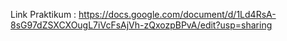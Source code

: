 Link Praktikum : https://docs.google.com/document/d/1Ld4RsA-8sG97dZSXCXOugL7iVcFsAjVh-zQxozpBPvA/edit?usp=sharing